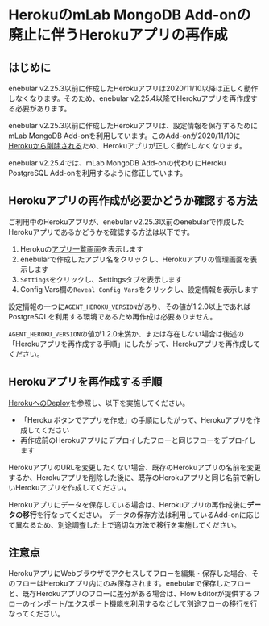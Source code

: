 # HerokuのmLab MongoDB Add-onの廃止に伴うHerokuアプリの再作成

## はじめに

enebular v2.25.3以前に作成したHerokuアプリは2020/11/10以降は正しく動作しなくなります。そのため、enebular v2.25.4以降でHerokuアプリを再作成する必要があります。

enebular v2.25.3以前に作成したHerokuアプリは、設定情報を保存するためにmLab MongoDB Add-onを利用しています。このAdd-onが2020/11/10に[Herokuから削除される](https://devcenter.heroku.com/changelog-items/1823)ため、Herokuアプリが正しく動作しなくなります。

enebular v2.25.4では、mLab MongoDB Add-onの代わりにHeroku PostgreSQL Add-onを利用するように修正しています。

## Herokuアプリの再作成が必要かどうか確認する方法

ご利用中のHerokuアプリが、enebular v2.25.3以前のenebularで作成したHerokuアプリであるかどうかを確認する方法は以下です。

1. Herokuの[アプリ一覧画面](https://dashboard.heroku.com/apps)を表示します
1. enebularで作成したアプリ名をクリックし、Herokuアプリの管理画面を表示します
1. `Settings`をクリックし、Settingsタブを表示します
1. Config Vars欄の`Reveal Config Vars`をクリックし、設定情報を表示します

設定情報の一つに`AGENT_HEROKU_VERSION`があり、その値が1.2.0以上であればPostgreSQLを利用する環境であるため再作成は必要ありません。

`AGENT_HEROKU_VERSION`の値が1.2.0未満か、または存在しない場合は後述の「Herokuアプリを再作成する手順」にしたがって、Herokuアプリを再作成してください。

## Herokuアプリを再作成する手順

[HerokuへのDeploy](./index.md)を参照し、以下を実施してください。
* 「Heroku ボタンでアプリを作成」の手順にしたがって、Herokuアプリを作成してください
* 再作成前のHerokuアプリにデプロイしたフローと同じフローをデプロイします

HerokuアプリのURLを変更したくない場合、既存のHerokuアプリの名前を変更するか、Herokuアプリを削除した後に、既存のHerokuアプリと同じ名前で新しいHerokuアプリを作成してください。

Herokuアプリにデータを保存している場合は、Herokuアプリの再作成後に**データの移行**を行なってください。
データの保存方法は利用しているAdd-onに応じて異なるため、別途調査した上で適切な方法で移行を実施してください。

## 注意点

HerokuアプリにWebブラウザでアクセスしてフローを編集・保存した場合、そのフローはHerokuアプリ内にのみ保存されます。enebularで保存したフローと、既存Herokuアプリのフローに差分がある場合は、Flow Editorが提供するフローのインポート/エクスポート機能を利用するなどして別途フローの移行を行なってください。
